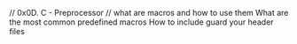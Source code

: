 //  0x0D. C - Preprocessor
// what are macros and how to use them
What are the most common predefined macros
How to include guard your header files
